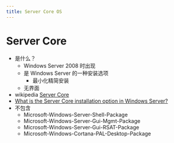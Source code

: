 ```yaml
---
title: Server Core OS
---
```


# Server Core
* 是什么？
  * Windows Server 2008 时出现
  * 是 Windows Server 的一种安装选项
    * 最小化精简安装
  * 无界面
* wikipedia [Server Core](https://en.wikipedia.org/wiki/Server_Core)
* [What is the Server Core installation option in Windows Server?](https://docs.microsoft.com/en-us/windows-server/administration/server-core/what-is-server-core)
* 不包含
  * Microsoft-Windows-Server-Shell-Package
  * Microsoft-Windows-Server-Gui-Mgmt-Package
  * Microsoft-Windows-Server-Gui-RSAT-Package
  * Microsoft-Windows-Cortana-PAL-Desktop-Package
